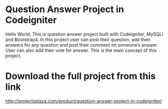 # Question Answer Project in Codeigniter
Hello World, This is question answer project built with Codeigniter, MySQLi and Bootstrap4. In this project user can post their question, add their answers for any question and post their comment on someone’s answer. User can also add their vote for answer. This is the main concept of this project.

# Download the full project from this link
http://projectsplaza.com/product/question-answer-project-in-codeigniter/

